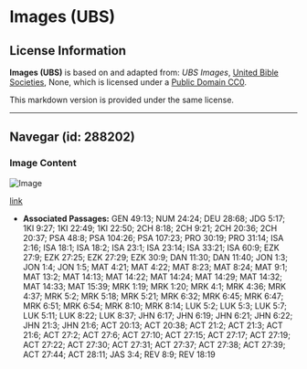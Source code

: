 # Images (UBS)

## License Information

**Images (UBS)** is based on and adapted from: _UBS Images_, [United Bible Societies](https://unitedbiblesocieties.org/), None, which is licensed under a [Public Domain CC0](https://creativecommons.org/public-domain/cc0/).

This markdown version is provided under the same license.



--------------------------------

## Navegar (id: 288202)

### Image Content

![Image](https://cdn.aquifer.bible/aquifer-content/resources/Media/WEB-0780_sail.jpg)

[link](https://cdn.aquifer.bible/aquifer-content/resources/Media/WEB-0780_sail.jpg)

* **Associated Passages:** GEN 49:13; NUM 24:24; DEU 28:68; JDG 5:17; 1KI 9:27; 1KI 22:49; 1KI 22:50; 2CH 8:18; 2CH 9:21; 2CH 20:36; 2CH 20:37; PSA 48:8; PSA 104:26; PSA 107:23; PRO 30:19; PRO 31:14; ISA 2:16; ISA 18:1; ISA 18:2; ISA 23:1; ISA 23:14; ISA 33:21; ISA 60:9; EZK 27:9; EZK 27:25; EZK 27:29; EZK 30:9; DAN 11:30; DAN 11:40; JON 1:3; JON 1:4; JON 1:5; MAT 4:21; MAT 4:22; MAT 8:23; MAT 8:24; MAT 9:1; MAT 13:2; MAT 14:13; MAT 14:22; MAT 14:24; MAT 14:29; MAT 14:32; MAT 14:33; MAT 15:39; MRK 1:19; MRK 1:20; MRK 4:1; MRK 4:36; MRK 4:37; MRK 5:2; MRK 5:18; MRK 5:21; MRK 6:32; MRK 6:45; MRK 6:47; MRK 6:51; MRK 6:54; MRK 8:10; MRK 8:14; LUK 5:2; LUK 5:3; LUK 5:7; LUK 5:11; LUK 8:22; LUK 8:37; JHN 6:17; JHN 6:19; JHN 6:21; JHN 6:22; JHN 21:3; JHN 21:6; ACT 20:13; ACT 20:38; ACT 21:2; ACT 21:3; ACT 21:6; ACT 27:2; ACT 27:6; ACT 27:10; ACT 27:15; ACT 27:17; ACT 27:19; ACT 27:22; ACT 27:30; ACT 27:31; ACT 27:37; ACT 27:38; ACT 27:39; ACT 27:44; ACT 28:11; JAS 3:4; REV 8:9; REV 18:19

